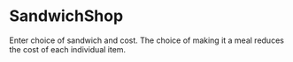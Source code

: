 # SandwichShop
Enter choice of sandwich and cost. The choice of making it a meal reduces the cost of each individual item.
